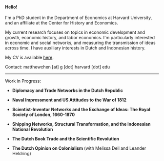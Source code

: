 #### Hello!

I'm a PhD student in the Department of Economics at Harvard University, and an affiliate at the Center for History and Economics.

My current research focuses on topics in economic development and growth, economic history, and labor economics. I'm particularly interested in economic and social networks, and measuring the transmission of ideas across time. I have auxiliary interests in Dutch and Indonesian history.

My CV is available [here](https://matthewleechen.github.io/cv/mlc_cv.pdf).



Contact: matthewchen [at] g [dot] harvard [dot] edu 

--------

Work in Progress:

- **Diplomacy and Trade Networks in the Dutch Republic**

- **Naval Impressment and US Attitudes to the War of 1812**

- **Scientist-Inventor Networks and the Exchange of Ideas: The Royal Society of London, 1660-1870**

- **Shipping Networks, Structural Transformation, and the Indonesian National Revolution**

- **The Dutch Book Trade and the Scientific Revolution**

- **The Dutch Opinion on Colonialism** (with Melissa Dell and Leander Heldring)
